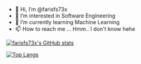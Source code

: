 - 👋 Hi, I’m @farisfs73x
- 👀 I’m interested in Software Engineering
- 🌱 I’m currently learning Machine Learning
- 📫 How to reach me ... Hmm.. I don't know hehe

<!---
farisfs73x/farisfs73x is a ✨ special ✨ repository because its `README.md` (this file) appears on your GitHub profile.
You can click the Preview link to take a look at your changes.
--->

[![farisfs73x's GitHub stats](https://github-readme-stats.vercel.app/api?username=farisfs73x&show_icons=true&theme=radical)](https://github.com/anuraghazra/github-readme-stats)


[![Top Langs](https://github-readme-stats.vercel.app/api/top-langs/?username=farisfs73x&theme=highcontrast&layout=compact&langs_count=10&hide=ruby,mustache,html,css,scss)](https://github.com/anuraghazra/github-readme-stats)
